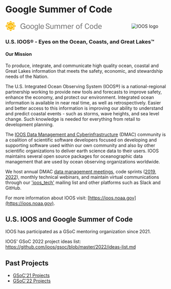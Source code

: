 # Google Summer of Code

<img src="img/GSoC-logo-horizontal.svg" alt="Google Summer of Code logo" width="300" style="padding-right: 50px; vertical-align: middle">&nbsp;&nbsp;&nbsp;&nbsp;&nbsp;&nbsp;&nbsp;&nbsp;&nbsp;&nbsp; <img src="img/IOOS_Emblem_Tertiary_A_RGB.jpg" alt="IOOS logo" width="300" style="vertical-align: middle">

### U.S. IOOS&reg; - Eyes on the Ocean, Coasts, and Great Lakes&trade;

#### Our Mission
To produce, integrate, and communicate high quality ocean, coastal and Great Lakes information that meets the safety, economic, and stewardship needs of the Nation.

The U.S. Integrated Ocean Observing System (IOOS®) is a national-regional partnership working to provide new tools and forecasts to improve safety, enhance the economy, and protect our environment. Integrated ocean information is available in near real time, as well as retrospectively. Easier and better access to this information is improving our ability to understand and predict coastal events - such as storms, wave heights, and sea level change. Such knowledge is needed for everything from retail to development planning.

The [IOOS Data Management and Cyberinfrastructure](https://ioos.noaa.gov/project/dmac/) (DMAC) community is a coalition of scientific software developers focused on developing and supporting software used within our own community and also by other scientific organizations to deliver earth science data to their users.  IOOS maintains several open source packages for oceanographic data management that are used by ocean observing organizations worldwide.

We host annual DMAC [data management meetings](https://ioos.noaa.gov/project/dmac/), code sprints ([2019](https://www.glos.us/code-sprint/), [2022](https://ioos.github.io/ioos-code-sprint/)), monthly technical webinars, and maintain virtual communications through our ['ioos_tech'](https://groups.google.com/g/ioos_tech) mailing list and other platforms such as Slack and GitHub.

For more information about IOOS visit: [https://ioos.noaa.gov](https://ioos.noaa.gov).

## U.S. IOOS and Google Summer of Code
IOOS has participated as a GSoC mentoring organization since 2021.

IOOS' GSoC 2022 project ideas list: https://github.com/ioos/gsoc/blob/master/2022/ideas-list.md


## Past Projects

- [GSoC'21 Projects](https://github.com/ioos/gsoc/blob/main/2021/project-results.md)
- [GSoC'22 Projects](https://github.com/ioos/gsoc/blob/main/2022/project-results.md)
